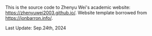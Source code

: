 This is the source code to Zhenyu Wei's academic website: https://zhenyuwei2003.github.io/. Website template borrowed from https://jonbarron.info/.

Last Update: Sep.24th, 2024